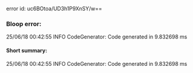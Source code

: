 error id: uc6BOtoa/UD3h1P9XnSY/w==
### Bloop error:

25/06/18 00:42:55 INFO CodeGenerator: Code generated in 9.832698 ms
#### Short summary: 

25/06/18 00:42:55 INFO CodeGenerator: Code generated in 9.832698 ms